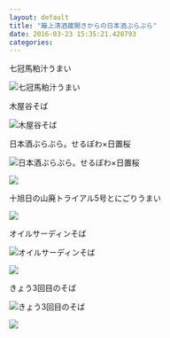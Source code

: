 ```yaml
---
layout: default
title: "簸上清酒蔵開きからの日本酒ぶらぶら"
date: 2016-03-23 15:35:21.428793
categories: 
---
```


七冠馬粕汁うまい

![七冠馬粕汁うまい](/assets/images/201603/925087_1016455341762883_612647549_n.jpg)

木屋谷そば

![木屋谷そば](/assets/images/201603/10724113_983275821725433_1794382939_n.jpg)

日本酒ぶらぶら。せるぽわ×日置桜

![日本酒ぶらぶら。せるぽわ×日置桜](/assets/images/201603/1389083_1038635582862833_1644965274_n.jpg)

![](/assets/images/201603/12826296_193515974358572_702597243_n.jpg)

十旭日の山廃トライアル5号とにごりうまい

![](/assets/images/201603/1172417_1572584183058741_1731213958_n.jpg)

オイルサーディンそば

![オイルサーディンそば](/assets/images/201603/1389676_844202629041369_314412457_n.jpg)

![](/assets/images/201603/1389588_196200074084791_350696838_n.jpg)

きょう3回目のそば

![きょう3回目のそば](/assets/images/201603/11372151_258809381119789_2042777550_n.jpg)

![](/assets/images/201603/1209598_1535452790091850_416748242_n.jpg)


